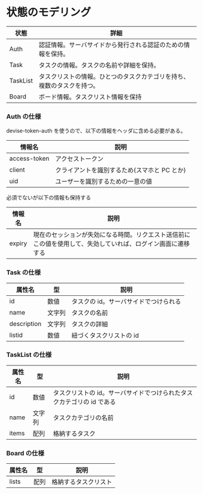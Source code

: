 # 状態のモデリング

| 状態     | 詳細                                                                   |
| -------- | ---------------------------------------------------------------------- |
| Auth     | 認証情報。サーバサイドから発行される認証のための情報を保持。           |
| Task     | タスクの情報。タスクの名前や詳細を保持。                               |
| TaskList | タスクリストの情報。ひとつのタスクカテゴリを持ち、複数のタスクを持つ。 |
| Board    | ボード情報。タスクリスト情報を保持                                     |

### Auth の仕様

devise-token-auth を使うので、以下の情報をヘッダに含める必要がある。

| 情報名       | 説明                                         |
| ------------ | -------------------------------------------- |
| access-token | アクセストークン                             |
| client       | クライアントを識別するため(スマホと PC とか) |
| uid          | ユーザーを識別するための一意の値             |

必須でないが以下の情報も保持する

| 情報名 | 説明                                                                                                         |
| ------ | ------------------------------------------------------------------------------------------------------------ |
| expiry | 現在のセッションが失効になる時間。リクエスト送信前にこの値を使用して、失効していれば、ログイン画面に遷移する |

### Task の仕様

| 属性名      | 型     | 説明                                  |
| ----------- | ------ | ------------------------------------- |
| id          | 数値   | タスクの id。サーバサイドでつけられる |
| name        | 文字列 | タスクの名前                          |
| description | 文字列 | タスクの詳細                          |
| listid     | 数値   | 紐づくタスクリストの id               |

### TaskList の仕様

| 属性名 | 型     | 説明                                                                  |
| ------ | ------ | --------------------------------------------------------------------- |
| id     | 数値   | タスクリストの id。サーバサイドでつけられたタスクカテゴリの id である |
| name   | 文字列 | タスクカテゴリの名前                                                  |
| items  | 配列   | 格納するタスク                                                        |

### Board の仕様

| 属性名 | 型   | 説明                 |
| ------ | ---- | -------------------- |
| lists  | 配列 | 格納するタスクリスト |
